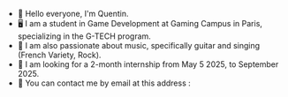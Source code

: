 - 👋 Hello everyone, I'm Quentin.
- 🖥️ I am a student in Game Development at Gaming Campus in Paris, specializing in the G-TECH program.
- 🎸 I am also passionate about music, specifically guitar and singing (French Variety, Rock).
- 🔎 I am looking for a 2-month internship from May 5 2025, to September 2025.
- 📩 You can contact me by email at this address :
